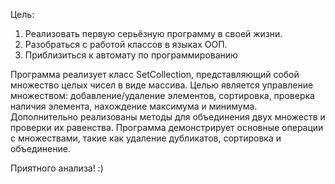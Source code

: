 Цель:
1. Реализовать первую серьёзную программу в своей жизни.
2. Разобраться с работой классов в языках ООП.
3. Приблизиться к автомату по программированию


Программа реализует класс SetCollection, представляющий собой множество целых чисел в виде массива. Целью является управление множеством: 
добавление/удаление элементов, сортировка, проверка наличия элемента, нахождение максимума и минимума. 
Дополнительно реализованы методы для объединения двух множеств и проверки их равенства. 
Программа демонстрирует основные операции с множествами, такие как удаление дубликатов, сортировка и объединение.


Приятного анализа! :)
